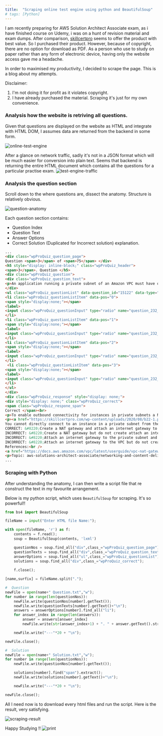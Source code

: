 ```yaml
---
title:  "Scraping online test engine using python and BeautifulSoup"
# tags: [Python] 
---
```


I am recently preparing for AWS Solution Architect Associate exam, as i have finished course on Udemy, i was on a hunt of revision material and exam dumps. After comparison,  [skillcertpro](https://skillcertpro.com/) seems to offer the product with best value. So I purchased their product. However, because of copyright, there are no option for download as PDF. As a person who use to study on paper rather than any form of electronic device, having only the website access gave me a headache.

In order to maximised my productivity, I decided to scrape the page. This is a blog about my attempts.

Disclaimer: 
1. I'm not doing it for profit as it violates copyright.
2. I have already purchased the material. Scraping it's just for my own convenience.



### Analysis how the website is retriving all questions.
Given that questions are displayed on the website as HTML and integrate with HTML DOM, I assumes data are returned from the backend in some form.

![online-test-engine](/assets/images/2020-11-08/online-test-engine.png)

After a glance on network traffic, sadly it's not in a JSON format which will be much easier for conversion into plain text. Seems that backend is returning the entire HTML document which contains all the questions for a particular practise exam.
![test-engine-traffic](/assets/images/2020-11-08/test-engine-traffic.png)

### Analysis the question section

Scroll down to the where questions are, dissect the anatomy. Structure is relatively obvious.


![question-anatomy](/assets/images/2020-11-08/question-anatomy.png)

Each question section contains:
- Question Index
- Question Text
- Answer Options
- Correct Solution (Duplicated for Incorrect solution) explanation.


```html
...
<div class="wpProQuiz_question_page">
Question <span>3</span> of <span>75</span> </div>
<h5 style="display: inline-block;" class="wpProQuiz_header">
<span>3</span>. Question </h5>
<div class="wpProQuiz_question">
<div class="wpProQuiz_question_text">
<p>An application running a private subnet of an Amazon VPC must have outbound internet access for downloading updates. The Solutions Architect does not want the application exposed to inbound connection attempts. Which steps should be taken?</p>
</div>
<ul class="wpProQuiz_questionList" data-question_id="15122" data-type="single" data-quizid="232">
<li class="wpProQuiz_questionListItem" data-pos="0">
<span style="display:none;"></span>
<label>
<input class="wpProQuiz_questionInput" type="radio" name="question_232_15122" value="1"> Create a NAT gateway and attach an internet gateway to the VPC </label>
</li>
<li class="wpProQuiz_questionListItem" data-pos="1">
<span style="display:none;"></span>
<label>
<input class="wpProQuiz_questionInput" type="radio" name="question_232_15122" value="2"> Attach an internet gateway to the private subnet and create a NAT gateway </label>
</li>
<li class="wpProQuiz_questionListItem" data-pos="2">
<span style="display:none;"></span>
<label>
<input class="wpProQuiz_questionInput" type="radio" name="question_232_15122" value="3"> Create a NAT gateway but do not create attach an internet gateway to the VPC </label>
</li>
 <li class="wpProQuiz_questionListItem" data-pos="3">
<span style="display:none;"></span>
<label>
<input class="wpProQuiz_questionInput" type="radio" name="question_232_15122" value="4"> Attach an internet gateway to the VPC but do not create a NAT gateway </label>
</li>
</ul>
</div>
<div class="wpProQuiz_response" style="display: none;">
<div style="display: none;" class="wpProQuiz_correct">
<span class="wpProQuiz_respone_span">
Correct </span><br>
<p>To enable outbound connectivity for instances in private subnets a NAT gateway can be created. The NAT gateway is created in a public subnet and a route must be created in the private subnet pointing to the NAT gateway for internet-bound traffic. An internet gateway must be attached to the VPC to facilitate outbound connections.</p>
<p><a href="https://skillcertpro.com/wp-content/uploads/2020/08/b22-1.png"><img class="alignnone size-full wp-image-37660 jetpack-lazy-image" src="https://skillcertpro.com/wp-content/uploads/2020/08/b22-1.png" alt width="902" height="424" data-lazy-src="http://skillcertpro.com/wp-content/uploads/2020/08/b22-1.png?is-pending-load=1" srcset="data:image/gif;base64,R0lGODlhAQABAIAAAAAAAP///yH5BAEAAAAALAAAAAABAAEAAAIBRAA7"><noscript><img   alt="" width="902" height="424" data-src="http://skillcertpro.com/wp-content/uploads/2020/08/b22-1.png" class="alignnone size-full wp-image-37660 lazyload" src="data:image/gif;base64,R0lGODlhAQABAAAAACH5BAEKAAEALAAAAAABAAEAAAICTAEAOw==" /><noscript><img   alt="" width="902" height="424" data-src="http://skillcertpro.com/wp-content/uploads/2020/08/b22-1.png" class="alignnone size-full wp-image-37660 lazyload" src="data:image/gif;base64,R0lGODlhAQABAAAAACH5BAEKAAEALAAAAAABAAEAAAICTAEAOw==" /><noscript><img   alt="" width="902" height="424" data-src="http://skillcertpro.com/wp-content/uploads/2020/08/b22-1.png" class="alignnone size-full wp-image-37660 lazyload" src="data:image/gif;base64,R0lGODlhAQABAAAAACH5BAEKAAEALAAAAAABAAEAAAICTAEAOw==" /><noscript><img class="alignnone size-full wp-image-37660" src="http://skillcertpro.com/wp-content/uploads/2020/08/b22-1.png" alt="" width="902" height="424" /></noscript></noscript></noscript></noscript></a><br />
You cannot directly connect to an instance in a private subnet from the internet. You would need to use a bastion/jump host. Therefore, the application will not be exposed to inbound connection attempts.<br />
CORRECT: &#8220;Create a NAT gateway and attach an internet gateway to the VPC&#8221; is the correct answer.<br />
INCORRECT: &#8220;Create a NAT gateway but do not create attach an internet gateway to the VPC&#8221; is incorrect. An internet gateway must be attached to the VPC for any outbound connections to work.<br />
INCORRECT: &#8220;Attach an internet gateway to the private subnet and create a NAT gateway&#8221; is incorrect. You do not attach internet gateways to subnets, you attach them to VPCs.<br />
INCORRECT: &#8220;Attach an internet gateway to the VPC but do not create a NAT gateway&#8221; is incorrect. Without a NAT gateway the instances in the private subnet will not be able to download updates from the internet.<br />
References:<br />
<a href="https://docs.aws.amazon.com/vpc/latest/userguide/vpc-nat-gateway.html" rel="nofollow ugc">https://docs.aws.amazon.com/vpc/latest/userguide/vpc-nat-gateway.html</a></p>
<p>Topic: aws-solutions-architect-associate/networking-and-content-delivery/amazon-vpc/</p> </div>
...
```

### Scraping with Python

After understanding the anatomy, I can then write a script file that re construct the text in my favourite arrangement.

Below is my python script, which uses `BeautifulSoup` for scraping. It's so powerful!!

```python
from bs4 import BeautifulSoup

fileName = input("Enter HTML file Name:");

with open(fileName, 'r') as f:
	contents = f.read();
	soup = BeautifulSoup(contents, 'lxml')

	questionNos = soup.find_all("div",class_="wpProQuiz_question_page");
	questionTexts = soup.find_all("div",class_="wpProQuiz_question_text");
	answerOptions = soup.find_all("ul",class_="wpProQuiz_questionList");
	solutions = soup.find_all("div",class_="wpProQuiz_correct");
	
	f.close();

[name,surfix] = fileName.split(".");

#  Question
newFile = open(name+" Question.txt","w");
for number in range(len(questionNos)):
	newFile.write(questionNos[number].getText());
	newFile.write(questionTexts[number].getText()+"\n");
	answers = answerOptions[number].find_all("li");
	for answer_index in range(len(answers)):
		answer = answers[answer_index]
		newFile.write(str(answer_index+1) + ". " + answer.getText().strip() + "\n");

	newFile.write("---"*20 + "\n");

newFile.close();

#  Solution
newFile = open(name+" Solution.txt","w");
for number in range(len(questionNos)):
	newFile.write(questionNos[number].getText());

	solutions[number].find("span").extract();
	newFile.write(solutions[number].getText()+"\n");

	newFile.write("---"*20 + "\n");

newFile.close();

```

All I need now is to download every html files and run the script. Here is the result, very satisfying.

![scraping-result](/assets/images/2020-11-08/scraping-result.png)



Happy Studying !!
![print](/assets/images/2020-11-08/print.png)